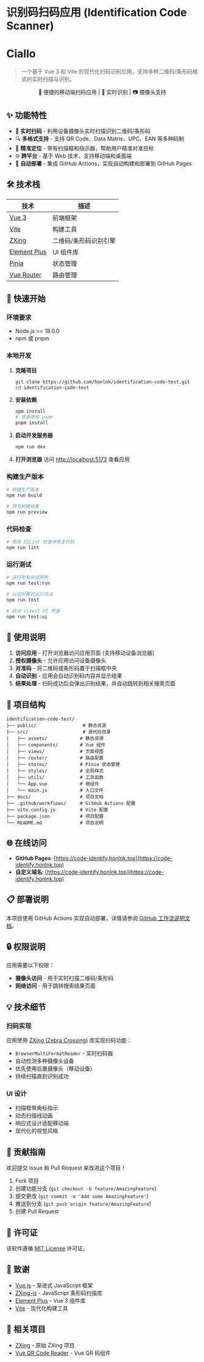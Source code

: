 # 识别码扫码应用 (Identification Code Scanner)

# Ciallo

> 一个基于 Vue 3 和 Vite 的现代化扫码识别应用，支持多种二维码/条形码格式的实时扫描与识别。

<div align="center">
  <p>📱 便捷的移动端扫码应用 | 🔄 实时识别 | 📷 摄像头支持</p>
</div>

## ✨ 功能特性

- 📸 **实时扫码** - 利用设备摄像头实时扫描识别二维码/条形码
- 🔍 **多格式支持** - 支持 QR Code、Data Matrix、UPC、EAN 等多种码制
- 🎯 **精准定位** - 带有扫描框和指示器，帮助用户精准对准目标
- 🌐 **跨平台** - 基于 Web 技术，支持移动端和桌面端
- 🚀 **自动部署** - 集成 GitHub Actions，实现自动构建和部署到 GitHub Pages

## 🛠 技术栈

<div align="center">

| 技术 | 描述 |
|------|------|
| [Vue 3](https://vuejs.org/) | 前端框架 |
| [Vite](https://vitejs.dev/) | 构建工具 |
| [ZXing](https://github.com/zxing-js/library) | 二维码/条形码识别引擎 |
| [Element Plus](https://element-plus.org/) | UI 组件库 |
| [Pinia](https://pinia.vuejs.org/) | 状态管理 |
| [Vue Router](https://router.vuejs.org/) | 路由管理 |

</div>

## 🚀 快速开始

### 环境要求

- Node.js >= 18.0.0
- npm 或 pnpm

### 本地开发

1. **克隆项目**
   ```bash
   git clone https://github.com/honlnk/identification-code-test.git
   cd identification-code-test
   ```

2. **安装依赖**
   ```bash
   npm install
   # 或者使用 pnpm
   pnpm install
   ```

3. **启动开发服务器**
   ```bash
   npm run dev
   ```

4. **打开浏览器**
   访问 [http://localhost:5173](http://localhost:5173) 查看应用

### 构建生产版本

```bash
# 构建生产版本
npm run build

# 预览构建结果
npm run preview
```

### 代码检查

```bash
# 使用 ESLint 检查并修复代码
npm run lint
```

### 运行测试

```bash
# 运行所有测试用例
npm run test:run

# 以监听模式运行测试
npm run test

# 启动 Vitest UI 界面
npm run test:ui
```

## 📱 使用说明

1. **访问应用** - 打开浏览器访问应用页面 (支持移动设备浏览器)
2. **授权摄像头** - 允许应用访问设备摄像头
3. **对准码** - 将二维码或条形码置于扫描框中央
4. **自动识别** - 应用会自动识别码内容并显示结果
5. **结果处理** - 扫码成功后会弹出识别结果，并自动跳转到相关搜索页面

## 🔧 项目结构

```
identification-code-test/
├── public/                 # 静态资源
├── src/                    # 源代码目录
│   ├── assets/            # 静态资源
│   ├── components/        # Vue 组件
│   ├── views/             # 页面视图
│   ├── router/            # 路由配置
│   ├── stores/            # Pinia 状态管理
│   ├── styles/            # 全局样式
│   ├── utils/             # 工具函数
│   └── App.vue            # 根组件
│   └── main.js            # 入口文件
├── docs/                  # 项目文档
├── .github/workflows/     # GitHub Actions 配置
├── vite.config.js         # Vite 配置
├── package.json           # 项目配置
└── README.md              # 项目说明
```

## 🌐 在线访问

- **GitHub Pages**: [https://code-identify.honlnk.top](https://code-identify.honlnk.top)
- **自定义域名**: [https://code-identify.honlnk.top](https://code-identify.honlnk.top)

## 📋 部署说明

本项目使用 GitHub Actions 实现自动部署，详情请参阅 [GitHub 工作流说明文档](./docs/github-workflow-explanation.md)。

## 🔒 权限说明

应用需要以下权限：
- **摄像头访问** - 用于实时扫描二维码/条形码
- **网络访问** - 用于跳转搜索结果页面

## 💡 技术细节

### 扫码实现

应用使用 [ZXing (Zebra Crossing)](https://github.com/zxing-js/library) 库实现扫码功能：

- `BrowserMultiFormatReader` - 实时扫码器
- 自动检测多种摄像头设备
- 优先使用后置摄像头（移动设备）
- 持续扫描直到识别成功

### UI 设计

- 扫描框带角标指示
- 动态扫描线动画
- 响应式设计适配移动端
- 现代化的视觉风格

## 🤝 贡献指南

欢迎提交 Issue 和 Pull Request 来改进这个项目！

1. Fork 项目
2. 创建功能分支 (`git checkout -b feature/AmazingFeature`)
3. 提交更改 (`git commit -m 'Add some AmazingFeature'`)
4. 推送到分支 (`git push origin feature/AmazingFeature`)
5. 创建 Pull Request

## 📄 许可证

该软件遵循 [MIT License](LICENSE) 许可证。

## 🙏 致谢

- [Vue.js](https://vuejs.org/) - 渐进式 JavaScript 框架
- [ZXing-js](https://github.com/zxing-js/library) - JavaScript 条形码扫描库
- [Element Plus](https://element-plus.org/) - Vue 3 组件库
- [Vite](https://vitejs.dev/) - 现代化构建工具

## 🔗 相关项目

- [ZXing](https://github.com/zxing/zxing) - 原始 ZXing 项目
- [Vue QR Code Reader](https://github.com/gruhn/vue-qrcode-reader) - Vue QR 码组件
